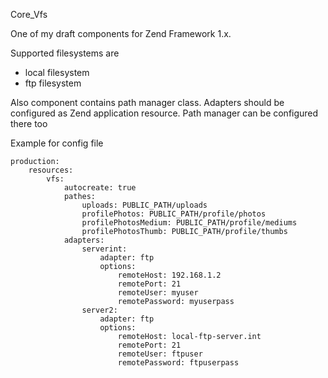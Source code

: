 Core_Vfs

One of my draft components for Zend Framework 1.x.

Supported filesystems are 
 - local filesystem
 - ftp filesystem

Also component contains path manager class. 
Adapters should be configured as Zend application resource. Path manager can be configured there too

Example for config file
```
production:
    resources:
        vfs:
            autocreate: true
            pathes:
                uploads: PUBLIC_PATH/uploads
                profilePhotos: PUBLIC_PATH/profile/photos
                profilePhotosMedium: PUBLIC_PATH/profile/mediums
                profilePhotosThumb: PUBLIC_PATH/profile/thumbs
            adapters:
                serverint:
                    adapter: ftp
                    options:
                        remoteHost: 192.168.1.2
                        remotePort: 21
                        remoteUser: myuser
                        remotePassword: myuserpass
                server2:
                    adapter: ftp
                    options:
                        remoteHost: local-ftp-server.int
                        remotePort: 21
                        remoteUser: ftpuser
                        remotePassword: ftpuserpass
```
